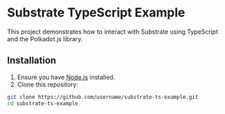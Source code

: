 # Substrate TypeScript Example

This project demonstrates how to interact with Substrate using TypeScript and the Polkadot.js library.

## Installation

1. Ensure you have [Node.js](https://nodejs.org/) installed.
2. Clone this repository:

```bash
git clone https://github.com/username/substrate-ts-example.git
cd substrate-ts-example
